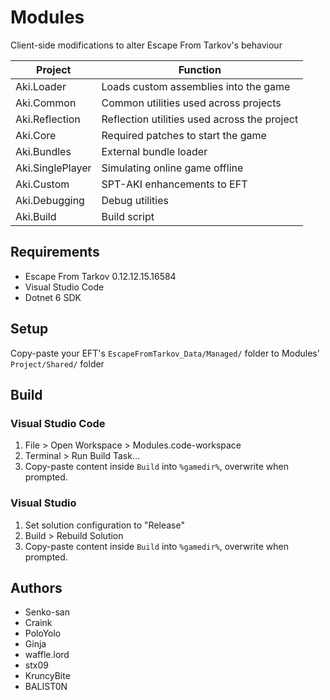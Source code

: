 # Modules

Client-side modifications to alter Escape From Tarkov's behaviour

**Project**        | **Function**
------------------ | --------------------------------------------
Aki.Loader         | Loads custom assemblies into the game
Aki.Common         | Common utilities used across projects
Aki.Reflection     | Reflection utilities used across the project
Aki.Core           | Required patches to start the game
Aki.Bundles        | External bundle loader
Aki.SinglePlayer   | Simulating online game offline
Aki.Custom         | SPT-AKI enhancements to EFT
Aki.Debugging      | Debug utilities
Aki.Build          | Build script

## Requirements

- Escape From Tarkov 0.12.12.15.16584
- Visual Studio Code
- Dotnet 6 SDK

## Setup

Copy-paste your EFT's `EscapeFromTarkov_Data/Managed/` folder to Modules' `Project/Shared/` folder

## Build

### Visual Studio Code

1. File > Open Workspace > Modules.code-workspace
2. Terminal > Run Build Task...
3. Copy-paste content inside `Build` into `%gamedir%`, overwrite when prompted.

### Visual Studio

1. Set solution configuration to "Release"
2. Build > Rebuild Solution
3. Copy-paste content inside `Build` into `%gamedir%`, overwrite when prompted.

## Authors

- Senko-san
- Craink
- PoloYolo
- Ginja
- waffle.lord
- stx09
- KruncyBite
- BALIST0N
